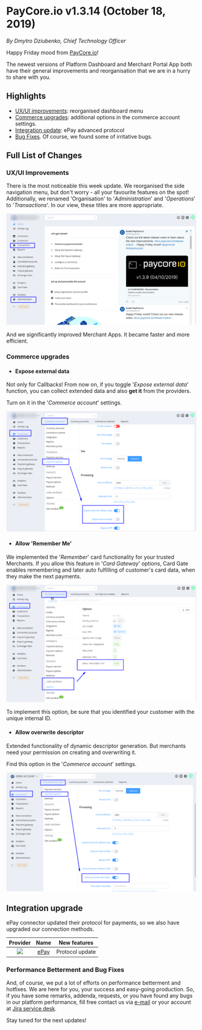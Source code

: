 # **PayCore.io v1.3.14 (October 18, 2019)**

*By Dmytro Dziubenko, Chief Technology Officer*

Happy Friday mood from [PayCore.io](http://paycore.io/)!

The newest versions of Platform Dashboard and Merchant Portal App both have their general improvements and reorganisation that we are in a hurry to share with you. 

## Highlights
* [UX/UI improvements](#uxui-improvements): reorganised dashboard menu
* [Commerce upgrades](#commerce-upgrades): additional options in the commerce account settings.
* [Integration update](#integration-upgrade): ePay advanced protocol
* [Bug Fixes](#performance-betterment-and-bug-fixes). Of course, we found some of irritative bugs.

## Full List of Changes

### UX/UI Improvements

There is the most noticeable this week update. We reorganised the side navigation menu, but don't worry - all your favourite features on the spot! 
Additionally, we renamed 'Organisation' to '*Administration*' and '*Operations*' to '*Transactions*'. In our view, these titles are more appropriate.

![](images/v1.3.14/re-organisition.png)

And we significantly improved Merchant Apps. It became faster and more efficient. 

### Commerce upgrades

* #### Expose external data

Not only for Callbacks! From now on, if you toggle '*Expose external data*' function, you can collect extended data and also **get it** from the providers.

Turn on it in the '*Commerce account*' settings.

![](images/v1.3.14/expose-data.png)

* #### Allow 'Remember Me'

We implemented the '*Remember*' card functionality for your trusted Merchants. If you allow this feature in '*Card Gateway*' options, Card Gate enables remembering and later auto fulfilling of customer's card data, when they make the next payments. 

![](images/v1.3.14/allow-remember-me.png)

To implement this option, be sure that you identified your customer with the unique internal ID.

* #### Allow overwrite descriptor

Extended functionality of dynamic descriptor generation. But merchants need your permission on creating and overwriting it.

Find this option in the '*Commerce account*' settings.

![](images/v1.3.14/descriptor.png)

## Integration upgrade

ePay connector updated their protocol for payments, so we also have upgraded our connection methods.

| Provider | Name  | New features |
|:-:|:-:|:-:|
|<img src="https://static.openfintech.io/payment_providers/epay/logo.png?w=70" width="70px"> | [ePay](/connectors/epay/) | Protocol update |

### Performance Betterment and Bug Fixes

And, of course, we put a lot of efforts on performance betterment and hotfixes. We are here for you, your success and easy-going production. So, if you have some remarks, addenda, requests, or you have found any bugs in our platform performance, fill free contact us via [e-mail](mailto:support@paycore.io) or your account at [Jira service desk](https://support.paycore.io).

Stay tuned for the next updates! 